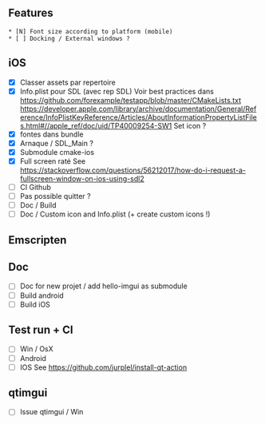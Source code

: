 ## Features
    * [N] Font size according to platform (mobile)
    * [ ] Docking / External windows ?
     
## iOS
* [X] Classer assets par repertoire
* [X] Info.plist pour SDL (avec rep SDL)
    Voir best practices dans https://github.com/forexample/testapp/blob/master/CMakeLists.txt
    https://developer.apple.com/library/archive/documentation/General/Reference/InfoPlistKeyReference/Articles/AboutInformationPropertyListFiles.html#//apple_ref/doc/uid/TP40009254-SW1
    Set icon ?
* [X] fontes dans bundle
* [X] Arnaque / SDL_Main ?
* [X] Submodule cmake-ios
* [X] Full screen raté
    See https://stackoverflow.com/questions/56212017/how-do-i-request-a-fullscreen-window-on-ios-using-sdl2
* [ ] CI Github
* [ ] Pas possible quitter ?
* [ ] Doc / Build
* [ ] Doc / Custom icon and Info.plist (+ create custom icons !)

## Emscripten

## Doc

* [ ] Doc for new projet / add hello-imgui as submodule
* [ ] Build android
* [ ] Build iOS

## Test run + CI

* [ ] Win / OsX
* [ ] Android    
* [ ] IOS
See https://github.com/jurplel/install-qt-action
    
## qtimgui
* [ ] Issue qtimgui / Win
    